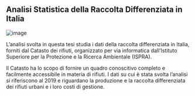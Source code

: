 ## **Analisi Statistica della Raccolta Differenziata in Italia**

![image](https://www.snpambiente.it/wp-content/uploads/2022/06/logo-banner-767x470-1.png)

L’analisi svolta in questa tesi studia i dati della raccolta differenziata in Italia, forniti dal Catasto dei rifiuti, organizzato per via informatica dall’Istituto Superiore per la Protezione e la Ricerca Ambientale (ISPRA).

Il Catasto ha lo scopo di fornire un quadro conoscitivo completo e facilmente accessibile in materia di rifiuti.
I dati su cui è stata svolta l’analisi si riferiscono al 2019 e riguardano la produzione e la raccolta differenziata dei rifiuti urbani e i loro costi di gestione.
